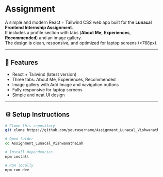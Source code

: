 #  Assignment

A simple and modern React + Tailwind CSS web app built for the **Lunacal Frontend Internship Assignment**.  
It includes a profile section with tabs (**About Me**, **Experiences**, **Recommended**) and an image gallery.  
The design is clean, responsive, and optimized for laptop screens (>768px).

---

## 🧠 Features

- React + Tailwind (latest version)
- Three tabs: About Me, Experiences, Recommended
- Image gallery with Add Image and navigation buttons
- Fully responsive for laptop screens
- Simple and neat UI design

---

## ⚙️ Setup Instructions

```bash
# Clone this repository
git clone https://github.com/yourusername/Assignment_Lunacal_Vishwanathaiah.git

# Open folder
cd Assignment_Lunacal_Vishwanathaiah

# Install dependencies
npm install

# Run locally
npm run dev
